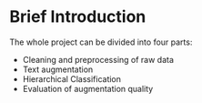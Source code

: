 # Brief Introduction

The whole project can be divided into four parts:

- Cleaning and preprocessing of raw data
- Text augmentation
- Hierarchical Classification
- Evaluation of augmentation quality
 
